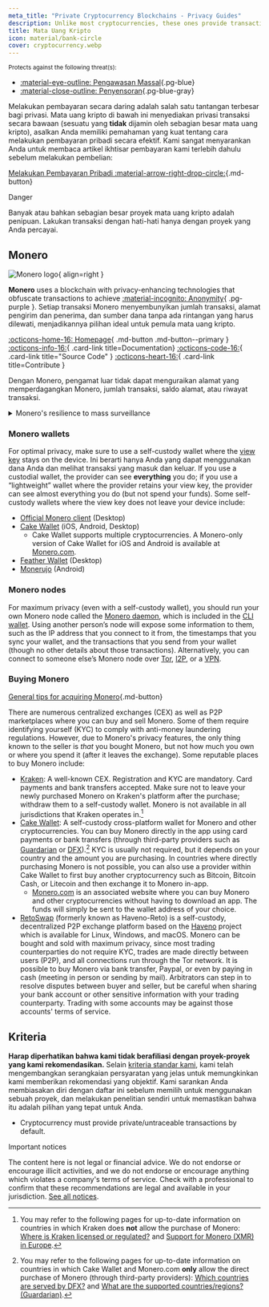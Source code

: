 ```yaml
---
meta_title: "Private Cryptocurrency Blockchains - Privacy Guides"
description: Unlike most cryptocurrencies, these ones provide transaction privacy by default. Monero is our top choice for obfuscating transaction information.
title: Mata Uang Kripto
icon: material/bank-circle
cover: cryptocurrency.webp
---
```


<small>Protects against the following threat(s):</small>

- [:material-eye-outline: Pengawasan Massal](basics/common-threats.md#mass-surveillance-programs ""){.pg-blue}
- [:material-close-outline: Penyensoran](basics/common-threats.md#avoiding-censorship ""){.pg-blue-gray}

Melakukan pembayaran secara daring adalah salah satu tantangan terbesar bagi privasi. Mata uang kripto di bawah ini menyediakan privasi transaksi secara bawaan (sesuatu yang **tidak** dijamin oleh sebagian besar mata uang kripto), asalkan Anda memiliki pemahaman yang kuat tentang cara melakukan pembayaran pribadi secara efektif. Kami sangat menyarankan Anda untuk membaca artikel ikhtisar pembayaran kami terlebih dahulu sebelum melakukan pembelian:

[Melakukan Pembayaran Pribadi :material-arrow-right-drop-circle:](advanced/payments.md ""){.md-button}

<div class="admonition danger" markdown>
<p class="admonition-title">Danger</p>

Banyak atau bahkan sebagian besar proyek mata uang kripto adalah penipuan. Lakukan transaksi dengan hati-hati hanya dengan proyek yang Anda percayai.

</div>

## Monero

<div class="admonition recommendation" markdown>

![Monero logo](assets/img/cryptocurrency/monero.svg){ align=right }

**Monero** uses a blockchain with privacy-enhancing technologies that obfuscate transactions to achieve [:material-incognito: Anonymity](basics/common-threats.md#anonymity-vs-privacy){ .pg-purple }. Setiap transaksi Monero menyembunyikan jumlah transaksi, alamat pengirim dan penerima, dan sumber dana tanpa ada rintangan yang harus dilewati, menjadikannya pilihan ideal untuk pemula mata uang kripto.

[:octicons-home-16: Homepage](https://getmonero.org){ .md-button .md-button--primary }
[:octicons-info-16:](https://getmonero.org/resources/user-guides){ .card-link title=Documentation}
[:octicons-code-16:](https://github.com/monero-project/monero){ .card-link title="Source Code" }
[:octicons-heart-16:](https://getmonero.org/get-started/contributing){ .card-link title=Contribute }

</details>

</div>

Dengan Monero, pengamat luar tidak dapat menguraikan alamat yang memperdagangkan Monero, jumlah transaksi, saldo alamat, atau riwayat transaksi.

<details class="info" markdown>
<summary>Monero's resilience to mass surveillance</summary>

In August 2021, CipherTrace [announced](https://web.archive.org/web/20240223224846/https://ciphertrace.com/enhanced-monero-tracing) enhanced Monero tracing capabilities for government agencies. Public postings show that the US Department of the Treasury's Financial Crimes Enforcement Network [licensed](https://sam.gov/opp/d12cbe9afbb94ca68006d0f006d355ac/view) CipherTrace's "Monero Module" in late 2022.

Monero transaction graph privacy is limited by its relatively small ring signatures, especially against targeted attacks. Monero's privacy features have also been [called into question](https://web.archive.org/web/20180331203053/https://wired.com/story/monero-privacy) by some security researchers, and a number of severe vulnerabilities have been found and patched in the past, so the claims made by organizations like CipherTrace are not out of the question. While it's unlikely that Monero mass surveillance tools exist like they do for Bitcoin and others, it's certain that tracing tools assist with targeted investigations.

Ultimately, Monero is the strongest contender for a privacy-friendly cryptocurrency, but its privacy claims have **not** been definitively proven one way or the other. More time and research is needed to assess whether Monero is resilient enough to attacks to always provide adequate privacy.

</details>

### Monero wallets

For optimal privacy, make sure to use a self-custody wallet where the [view key](https://www.getmonero.org/resources/moneropedia/viewkey.html) stays on the device. Ini berarti hanya Anda yang dapat menggunakan dana Anda dan melihat transaksi yang masuk dan keluar. If you use a custodial wallet, the provider can see **everything** you do; if you use a “lightweight” wallet where the provider retains your view key, the provider can see almost everything you do (but not spend your funds). Some self-custody wallets where the view key does not leave your device include:

- [Official Monero client](https://getmonero.org/downloads) (Desktop)
- [Cake Wallet](https://cakewallet.com) (iOS, Android, Desktop)
    - Cake Wallet supports multiple cryptocurrencies. A Monero-only version of Cake Wallet for iOS and Android is available at [Monero.com](https://monero.com).
- [Feather Wallet](https://featherwallet.org) (Desktop)
- [Monerujo](https://monerujo.io) (Android)

### Monero nodes

For maximum privacy (even with a self-custody wallet), you should run your own Monero node called the [Monero daemon](https://docs.getmonero.org/interacting/monerod-reference), which is included in the [CLI wallet](https://getmonero.org/downloads/#cli). Using another person’s node will expose some information to them, such as the IP address that you connect to it from, the timestamps that you sync your wallet, and the transactions that you send from your wallet (though no other details about those transactions). Alternatively, you can connect to someone else’s Monero node over [Tor](alternative-networks.md#tor), [I2P](alternative-networks.md#i2p-the-invisible-internet-project), or a [VPN](vpn.md).

### Buying Monero

[General tips for acquiring Monero](advanced/payments.md#acquisition ""){.md-button}

There are numerous centralized exchanges (CEX) as well as P2P marketplaces where you can buy and sell Monero. Some of them require identifying yourself (KYC) to comply with anti-money laundering regulations. However, due to Monero's privacy features, the only thing known to the seller is *that* you bought Monero, but not how much you own or where you spend it (after it leaves the exchange). Some reputable places to buy Monero include:

- [Kraken](https://kraken.com): A well-known CEX. Registration and KYC are mandatory. Card payments and bank transfers accepted. Make sure not to leave your newly purchased Monero on Kraken's platform after the purchase; withdraw them to a self-custody wallet. Monero is not available in all jurisdictions that Kraken operates in.[^1]
- [Cake Wallet](https://cakewallet.com): A self-custody cross-platform wallet for Monero and other cryptocurrencies. You can buy Monero directly in the app using card payments or bank transfers (through third-party providers such as [Guardarian](https://guardarian.com) or [DFX](https://dfx.swiss)).[^2] KYC is usually not required, but it depends on your country and the amount you are purchasing. In countries where directly purchasing Monero is not possible, you can also use a provider within Cake Wallet to first buy another cryptocurrency such as Bitcoin, Bitcoin Cash, or Litecoin and then exchange it to Monero in-app.
    - [Monero.com](https://monero.com) is an associated website where you can buy Monero and other cryptocurrencies without having to download an app. The funds will simply be sent to the wallet address of your choice.
- [RetoSwap](https://retoswap.com) (formerly known as Haveno-Reto) is a self-custody, decentralized P2P exchange platform based on the [Haveno](https://haveno.exchange) project which is available for Linux, Windows, and macOS. Monero can be bought and sold with maximum privacy, since most trading counterparties do not require KYC, trades are made directly between users (P2P), and all connections run through the Tor network. It is possible to buy Monero via bank transfer, Paypal, or even by paying in cash (meeting in person or sending by mail). Arbitrators can step in to resolve disputes between buyer and seller, but be careful when sharing your bank account or other sensitive information with your trading counterparty. Trading with some accounts may be against those accounts' terms of service.

## Kriteria

**Harap diperhatikan bahwa kami tidak berafiliasi dengan proyek-proyek yang kami rekomendasikan.** Selain [kriteria standar kami](about/criteria.md), kami telah mengembangkan serangkaian persyaratan yang jelas untuk memungkinkan kami memberikan rekomendasi yang objektif. Kami sarankan Anda membiasakan diri dengan daftar ini sebelum memilih untuk menggunakan sebuah proyek, dan melakukan penelitian sendiri untuk memastikan bahwa itu adalah pilihan yang tepat untuk Anda.

- Cryptocurrency must provide private/untraceable transactions by default.

<div class="admonition tip" markdown>
<p class="admonition-title">Important notices</p>

The content here is not legal or financial advice. We do not endorse or encourage illicit activities, and we do not endorse or encourage anything which violates a company's terms of service. Check with a professional to confirm that these recommendations are legal and available in your jurisdiction. [See all notices](about/notices.md).

</div>

[^1]: You may refer to the following pages for up-to-date information on countries in which Kraken does **not** allow the purchase of Monero: [Where is Kraken licensed or regulated?](https://support.kraken.com/hc/en-us/articles/where-is-kraken-licensed-or-regulated) and [Support for Monero (XMR) in Europe](https://support.kraken.com/hc/en-us/articles/support-for-monero-xmr-in-europe).
[^2]: You may refer to the following pages for up-to-date information on countries in which Cake Wallet and Monero.com **only** allow the direct purchase of Monero (through third-party providers): [Which countries are served by DFX?](https://docs.dfx.swiss/en/faq.html#which-countries-are-served-by-dfx) and [What are the supported countries/regions? (Guardarian)](https://guardarian.freshdesk.com/support/solutions/articles/80001151826-what-are-the-supported-countries-regions).

